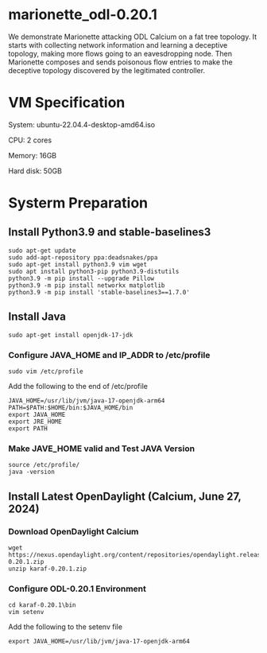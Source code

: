# marionette_odl-0.20.1
We demonstrate Marionette attacking ODL Calcium on a fat tree topology. It starts with collecting network information and learning a deceptive topology, making more flows going to an eavesdropping node. Then Marionette composes and sends poisonous flow entries to make the deceptive topology discovered by the legitimated controller.

# VM Specification
System: ubuntu-22.04.4-desktop-amd64.iso

CPU: 2 cores

Memory: 16GB

Hard disk: 50GB

# Systerm Preparation

## Install Python3.9 and stable-baselines3
```
sudo apt-get update
sudo add-apt-repository ppa:deadsnakes/ppa
sudo apt-get install python3.9 vim wget
sudo apt install python3-pip python3.9-distutils
python3.9 -m pip install --upgrade Pillow
python3.9 -m pip install networkx matplotlib
python3.9 -m pip install 'stable-baselines3==1.7.0'
```
## Install Java
```
sudo apt-get install openjdk-17-jdk
```
### Configure JAVA_HOME and IP_ADDR to /etc/profile
```
sudo vim /etc/profile
```
Add the following to the end of /etc/profile
```
JAVA_HOME=/usr/lib/jvm/java-17-openjdk-arm64
PATH=$PATH:$HOME/bin:$JAVA_HOME/bin
export JAVA_HOME
export JRE_HOME
export PATH
```
### Make JAVE_HOME valid and Test JAVA Version
```
source /etc/profile/
java -version
```
## Install Latest OpenDaylight (Calcium, June 27, 2024)
### Download OpenDaylight Calcium
```
wget https://nexus.opendaylight.org/content/repositories/opendaylight.release/org/opendaylight/integration/karaf/0.20.1/karaf-0.20.1.zip
unzip karaf-0.20.1.zip
```
### Configure ODL-0.20.1 Environment
```
cd karaf-0.20.1\bin
vim setenv
```
Add the following to the setenv file
```
export JAVA_HOME=/usr/lib/jvm/java-17-openjdk-arm64
```

